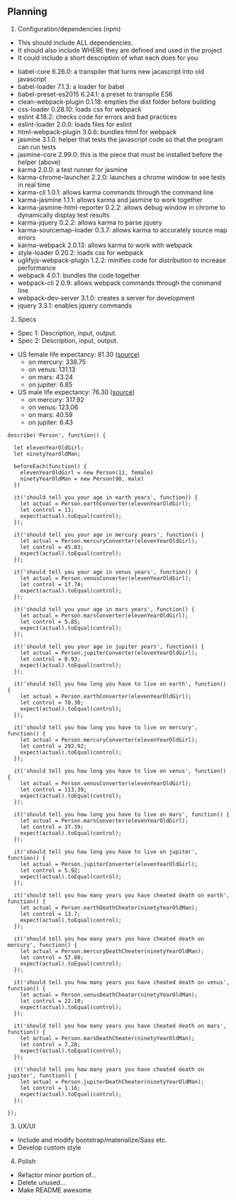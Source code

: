 ## Planning

1. Configuration/dependencies (npm)
  * This should include ALL dependencies.
  * It should also include WHERE they are defined and used in the project
  * It could include a short description of what each does for you
  - babel-core 6.26.0: a transpiler that turns new jacascript into old javascript
  - babel-loader 7.1.3: a loader for babel
  - babel-preset-es2015 6.24.1: a preset to transpile ES6
  - clean-webpack-plugin 0.1.18: empties the dist folder before building
  - css-loader 0.28.10: loads css for webpack
  - eslint 4.18.2: checks code for errors and bad practices
  - eslint-loader 2.0.0: loads files for eslint
  - html-webpack-plugin 3.0.6: bundles html for webpack
  - jasmine 3.1.0: helper that tests the javascript code so that the program can run tests
  - jasmine-core 2.99.0: this is the piece that must be installed before the helper (above)
  - karma 2.0.0: a test runner for jasmine
  - karma-chrome-launcher 2.2.0: launches a chrome window to see tests in real time
  - karma-cli 1.0.1: allows karma commands through the command line
  - karma-jasmine 1.1.1: allows karma and jasmine to work together
  - karma-jasmine-html-reporter 0.2.2: allows debug window in chrome to dynamically display test results
  - karma-jquery 0.2.2: allows karma to parse jquery
  - karma-sourcemap-loader 0.3.7: allows karma to accurately source map errors
  - karma-webpack 2.0.13: allows karma to work with webpack
  - style-loader 0.20.2: loads css for webpack
  - uglifyjs-webpack-plugin 1.2.2: minifies code for distribution to increase performance
  - webpack 4.0.1: bundles the code together
  - webpack-cli 2.0.9: allows webpack commands through the command line
  - webpack-dev-server 3.1.0: creates a server for development
  - jquery 3.3.1: enables jquery commands

2. Specs
  * Spec 1: Description, input, output.
  * Spec 2: Description, input, output.
  - US female life expectancy: 81.30 ([source](https://www.worldlifeexpectancy.com/usa/life-expectancy-female))
    - on mercury: 338.75
    - on venus: 131.13
    - on mars: 43.24
    - on jupiter: 6.85
  - US male life expectancy: 76.30 ([source](https://www.worldlifeexpectancy.com/usa/life-expectancy-male))
    - on mercury: 317.92
    - on venus: 123.06
    - on mars: 40.59
    - on jupiter: 6.43
  ```
  describe('Person', function() {

    let elevenYearOldGirl;
    let ninetyYearOldMan;

    beforeEach(function() {
      elevenYearOldGirl = new Person(11, female)
      ninetyYearOldMan = new Person(90, male)
    })

    it('should tell you your age in earth years', function() {
      let actual = Person.earthConverter(elevenYearOldGirl);
      let control = 11;
      expect(actual).toEqual(control);
    });

    it('should tell you your age in mercury years', function() {
      let actual = Person.mercuryConverter(elevenYearOldGirl);
      let control = 45.83;
      expect(actual).toEqual(control);
    });

    it('should tell you your age in venus years', function() {
      let actual = Person.venusConverter(elevenYearOldGirl);
      let control = 17.74;
      expect(actual).toEqual(control);
    });

    it('should tell you your age in mars years', function() {
      let actual = Person.marsConverter(elevenYearOldGirl);
      let control = 5.85;
      expect(actual).toEqual(control);
    });

    it('should tell you your age in jupiter years', function() {
      let actual = Person.jupiterConverter(elevenYearOldGirl);
      let control = 0.93;
      expect(actual).toEqual(control);
    });

    it('should tell you how long you have to live on earth', function() {
      let actual = Person.earthConverter(elevenYearOldGirl);
      let control = 70.30;
      expect(actual).toEqual(control);
    });

    it('should tell you how long you have to live on mercury', function() {
      let actual = Person.mercuryConverter(elevenYearOldGirl);
      let control = 292.92;
      expect(actual).toEqual(control);
    });

    it('should tell you how long you have to live on venus', function() {
      let actual = Person.venusConverter(elevenYearOldGirl);
      let control = 113.39;
      expect(actual).toEqual(control);
    });

    it('should tell you how long you have to live on mars', function() {
      let actual = Person.marsConverter(elevenYearOldGirl);
      let control = 37.39;
      expect(actual).toEqual(control);
    });

    it('should tell you how long you have to live on jupiter', function() {
      let actual = Person.jupiterConverter(elevenYearOldGirl);
      let control = 5.92;
      expect(actual).toEqual(control);
    });

    it('should tell you how many years you have cheated death on earth', function() {
      let actual = Person.earthDeathCheater(ninetyYearOldMan);
      let control = 13.7;
      expect(actual).toEqual(control);
    });

    it('should tell you how many years you have cheated death on mercury', function() {
      let actual = Person.mercuryDeathCheater(ninetyYearOldMan);
      let control = 57.08;
      expect(actual).toEqual(control);
    });

    it('should tell you how many years you have cheated death on venus', function() {
      let actual = Person.venusDeathCheater(ninetyYearOldMan);
      let control = 22.10;
      expect(actual).toEqual(control);
    });

    it('should tell you how many years you have cheated death on mars', function() {
      let actual = Person.marsDeathCheater(ninetyYearOldMan);
      let control = 7.28;
      expect(actual).toEqual(control);
    });

    it('should tell you how many years you have cheated death on jupiter', function() {
      let actual = Person.jupiterDeathCheater(ninetyYearOldMan);
      let control = 1.16;
      expect(actual).toEqual(control);
    });

  });
  ```

3. UX/UI
  * Include and modify bootstrap/materialize/Sass etc.
  * Develop custom style

4. Polish
  * Refactor minor portion of...
  * Delete unused...
  * Make README awesome
